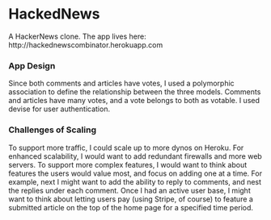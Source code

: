 <h1>HackedNews</h1>
<p>A HackerNews clone. The app lives here: http://hackednewscombinator.herokuapp.com</p>
<h3>App Design</h3>
<p>
    Since both comments and articles have votes, I used a polymorphic association to define the relationship between the
    three models. Comments and articles have many votes, and a vote belongs to both as votable. I used devise for user authentication.
</p>
<h3>Challenges of Scaling</h3>
<p>
    To support more traffic, I could scale up to more dynos on Heroku. For enhanced scalability, I would want to add redundant firewalls and more web servers. To support more complex features, I would want to think about features the users would value most, and focus on adding one at a time. For example, next I might want to add the ability to reply to comments, and nest the replies under each comment. Once I had an active user base, I might want to think about letting users pay (using Stripe, of course) to feature a submitted article on the top of the home page for a specified time period.
</p>